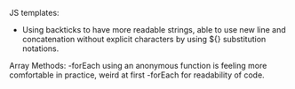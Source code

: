 JS templates:
- Using backticks to have more readable strings, able to use new line and concatenation without explicit characters by using ${} substitution notations.

Array Methods:
-forEach using an anonymous function is feeling more comfortable in practice, weird at first
-forEach for readability of code.
